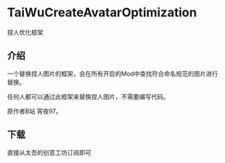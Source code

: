 # TaiWuCreateAvatarOptimization
捏人优化框架

## 介绍
一个替换捏人图片的框架，会在所有开启的Mod中查找符合命名规范的图片进行替换。

任何人都可以通过此框架来替换捏人图片，不需要编写代码。

原作者B站 宵夜97。

## 下载
直接从太吾的创意工坊订阅即可

